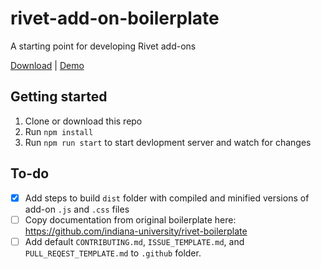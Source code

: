 # rivet-add-on-boilerplate
A starting point for developing Rivet add-ons

[Download](https://github.com/indiana-university/rivet-add-on-boilerplate/archive/master.zip) | [Demo](https://indiana-university.github.io/rivet-add-on-boilerplate/)

## Getting started
1. Clone or download this repo
2. Run `npm install`
3. Run `npm run start` to start devlopment server and watch for changes

## To-do
- [X] Add steps to build `dist` folder with compiled and minified versions of add-on `.js` and `.css` files
- [ ] Copy documentation from original boilerplate here: https://github.com/indiana-university/rivet-boilerplate
- [ ] Add default `CONTRIBUTING.md`, `ISSUE_TEMPLATE.md`, and `PULL_REQEST_TEMPLATE.md` to `.github` folder.